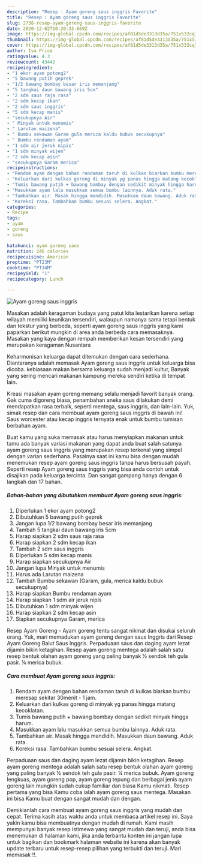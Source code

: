 ```yaml
---
description: "Resep : Ayam goreng saus inggris Favorite"
title: "Resep : Ayam goreng saus inggris Favorite"
slug: 2738-resep-ayam-goreng-saus-inggris-favorite
date: 2020-12-02T10:20:33.669Z
image: https://img-global.cpcdn.com/recipes/af81d5de3313d35a/751x532cq70/ayam-goreng-saus-inggris-foto-resep-utama.jpg
thumbnail: https://img-global.cpcdn.com/recipes/af81d5de3313d35a/751x532cq70/ayam-goreng-saus-inggris-foto-resep-utama.jpg
cover: https://img-global.cpcdn.com/recipes/af81d5de3313d35a/751x532cq70/ayam-goreng-saus-inggris-foto-resep-utama.jpg
author: Iva Price
ratingvalue: 4.3
reviewcount: 43442
recipeingredient:
- "1 ekor ayam potong2"
- "5 bawang putih geprek"
- "1/2 bawang bombay besar iris memanjang"
- "5 tangkai daun bawang iris 5cm"
- "2 sdm saus raja rasa"
- "2 sdm kecap ikan"
- "2 sdm saus inggris"
- "5 sdm kecap manis"
- "secukupnya Air"
- " Minyak untuk menumis"
- " Larutan maizena"
- " Bumbu sekawan Garam gula merica kaldu bubuk secukupnya"
- " Bumbu rendaman ayam"
- "1 sdm air jeruk nipis"
- "1 sdm minyak wijen"
- "2 sdm kecap asin"
- "secukupnya Garam merica"
recipeinstructions:
- "Rendam ayam dengan bahan rendaman taruh di kulkas biarkan bumbu meresap sekitar 30menit - 1 jam."
- "Keluarkan dari kulkas goreng di minyak yg panas hingga matang kecoklatan."
- "Tumis bawang putih + bawang bombay dengan sedikit minyak hingga harum."
- "Masukkan ayam lalu masukkan semua bumbu lainnya. Aduk rata."
- "Tambahkan air. Masak hingga mendidih. Masukkan daun bawang. Aduk rata."
- "Koreksi rasa. Tambahkan bumbu sesuai selera. Angkat."
categories:
- Recipe
tags:
- ayam
- goreng
- saus

katakunci: ayam goreng saus 
nutrition: 246 calories
recipecuisine: American
preptime: "PT23M"
cooktime: "PT34M"
recipeyield: "1"
recipecategory: Lunch

---
```



![Ayam goreng saus inggris](https://img-global.cpcdn.com/recipes/af81d5de3313d35a/751x532cq70/ayam-goreng-saus-inggris-foto-resep-utama.jpg)

Masakan adalah keragaman budaya yang patut kita lestarikan karena setiap wilayah memiliki keunikan tersendiri, walaupun namanya sama tetapi bentuk dan tekstur yang berbeda, seperti ayam goreng saus inggris yang kami paparkan berikut mungkin di area anda berbeda cara memasaknya. Masakan yang kaya dengan rempah memberikan kesan tersendiri yang merupakan keragaman Nusantara

Keharmonisan keluarga dapat ditemukan dengan cara sederhana. Diantaranya adalah memasak Ayam goreng saus inggris untuk keluarga bisa dicoba. kebiasaan makan bersama keluarga sudah menjadi kultur, Banyak yang sering mencari makanan kampung mereka sendiri ketika di tempat lain.

Kreasi masakan ayam goreng memang selalu menjadi favorit banyak orang. Gak cuma digoreng biasa, penambahan aneka saus dilakukan demi mendapatkan rasa terbaik, seperti mentega, saus inggris, dan lain-lain. Yuk, simak resep dan cara membuat ayam goreng saus inggris di bawah ini! Saus worcester atau kecap inggris ternyata enak untuk bumbu tumisan berbahan ayam.

Buat kamu yang suka memasak atau harus menyiapkan makanan untuk tamu ada banyak variasi makanan yang dapat anda buat salah satunya ayam goreng saus inggris yang merupakan resep terkenal yang simpel dengan varian sederhana. Pasalnya saat ini kamu bisa dengan mudah menemukan resep ayam goreng saus inggris tanpa harus bersusah payah.
Seperti resep Ayam goreng saus inggris yang bisa anda contoh untuk disajikan pada keluarga tercinta. Dan sangat gampang hanya dengan 6 langkah dan 17 bahan.


<!--inarticleads1-->

##### Bahan-bahan yang dibutuhkan membuat Ayam goreng saus inggris:

1. Diperlukan 1 ekor ayam potong2
1. Dibutuhkan 5 bawang putih geprek
1. Jangan lupa 1/2 bawang bombay besar iris memanjang
1. Tambah 5 tangkai daun bawang iris 5cm
1. Harap siapkan 2 sdm saus raja rasa
1. Harap siapkan 2 sdm kecap ikan
1. Tambah 2 sdm saus inggris
1. Diperlukan 5 sdm kecap manis
1. Harap siapkan secukupnya Air
1. Jangan lupa  Minyak untuk menumis
1. Harus ada  Larutan maizena
1. Tambah  Bumbu sekawan (Garam, gula, merica kaldu bubuk secukupnya)
1. Harap siapkan  Bumbu rendaman ayam
1. Harap siapkan 1 sdm air jeruk nipis
1. Dibutuhkan 1 sdm minyak wijen
1. Harap siapkan 2 sdm kecap asin
1. Siapkan secukupnya Garam, merica


Resep Ayam Goreng - Ayam goreng tentu sangat nikmat dan disukai seluruh orang. Yuk, mari memadukan ayam goreng dengan saus Inggris dari Resep Ayam Goreng Balut Saus Inggris. Perpaduaan saus dan daging ayam lezat dijamin bikin ketagihan. Resep ayam goreng mentega adalah salah satu resep bentuk olahan ayam goreng yang paling banyak ½ sendok teh gula pasir. ¼ merica bubuk. 

<!--inarticleads2-->

##### Cara membuat  Ayam goreng saus inggris:

1. Rendam ayam dengan bahan rendaman taruh di kulkas biarkan bumbu meresap sekitar 30menit - 1 jam.
1. Keluarkan dari kulkas goreng di minyak yg panas hingga matang kecoklatan.
1. Tumis bawang putih + bawang bombay dengan sedikit minyak hingga harum.
1. Masukkan ayam lalu masukkan semua bumbu lainnya. Aduk rata.
1. Tambahkan air. Masak hingga mendidih. Masukkan daun bawang. Aduk rata.
1. Koreksi rasa. Tambahkan bumbu sesuai selera. Angkat.


Perpaduaan saus dan daging ayam lezat dijamin bikin ketagihan. Resep ayam goreng mentega adalah salah satu resep bentuk olahan ayam goreng yang paling banyak ½ sendok teh gula pasir. ¼ merica bubuk. Ayam goreng lengkuas, ayam goreng pop, ayam goreng tepung dan berbagai jenis ayam goreng lain mungkin sudah cukup familiar dan biasa Kamu nikmati. Resep pertama yang bisa Kamu coba ialah ayam goreng saus mentega. Masakan ini bisa Kamu buat dengan sangat mudah dan dengan. 

Demikianlah cara membuat ayam goreng saus inggris yang mudah dan cepat. Terima kasih atas waktu anda untuk membaca artikel resep ini. Saya yakin kamu bisa membuatnya dengan mudah di rumah. Kami masih mempunyai banyak resep istimewa yang sangat mudah dan teruji, anda bisa menemukan di halaman kami, jika anda terbantu konten ini jangan lupa untuk bagikan dan bookmark halaman website ini karena akan banyak update terbaru untuk resep-resep pilihan yang terbukti dan teruji. Mari memasak !!. 
